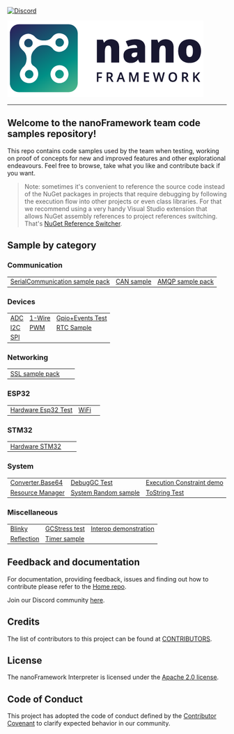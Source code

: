 [![Discord](https://img.shields.io/discord/478725473862549535.svg)](https://discord.gg/gCyBu8T)


![nanoFramework logo](https://github.com/nanoframework/Home/blob/master/resources/logo/nanoFramework-repo-logo.png)

-----

## Welcome to the **nanoFramework** team code samples repository!


This repo contains code samples used by the team when testing, working on proof of concepts for new and improved features and other explorational endeavours.
Feel free to browse, take what you like and contribute back if you want.

> Note: sometimes it's convenient to reference the source code instead of the NuGet packages in projects that require debugging by following the execution flow into other projects or even class libraries. For that we recommend using a very handy Visual Studio extension that allows NuGet assembly references to project references switching. That's [NuGet Reference Switcher](https://github.com/rsuter/NuGetReferenceSwitcher).

## Sample by category

### Communication
<table>
 <tr>
  <td><a href="samples/SerialCommunication">SerialCommunication sample pack</a></td>
  <td><a href="samples/CAN">CAN sample</a></td>
  <td><a href="samples/AMQP">AMQP sample pack</a></td>
 </tr>
</table>

### Devices
<table>
 <tr>
  <td><a href="samples/ADC">ADC</a></td>
  <td><a href="samples/1-Wire">1-Wire</a></td>
  <td><a href="samples/Gpio+Events.Test">Gpio+Events Test</a></td>
 </tr>
<tr>
  <td><a href="samples/I2C">I2C</a></td>
  <td><a href="samples/PWM">PWM</a></td>
  <td><a href="samples/RTXC">RTC Sample</a></td>
 </tr>
  <td><a href="samples/SPI">SPI</a></td>
  <td><!--<a href="PWM">PWM</a>--></td>
  <td><!--<a href="RTXC">RTC Sample</a>--></td>
 </tr>
</table>

### Networking
<table>
 <tr>
  <td><a href="samples/SSL">SSL sample pack</a></td>
  <td><!--<a href="Utility/util3">Utility Three</a>--></td>
  <td><!--<a href="Utility/util3">Utility Three</a>--></td>
 </tr>
</table>

### ESP32
<table>
 <tr>
  <td><a href="samples/HardwareEsp32">Hardware Esp32 Test</a></td>
  <td><a href="samples/WiFi">WiFi</a></td>
  <td><!--<a href="Utility/util3">Utility Three</a>--></td>
 </tr>
</table>

### STM32
<table>
 <tr>
  <td><a href="samples/Hardware.Stm32">Hardware STM32</a></td>
  <td><!--<a href="Utility/util2">Utility Two</a>--></td>
  <td><!--<a href="Utility/util3">Utility Three</a>--></td>
 </tr>
</table>

### System
<table>
 <tr>
  <td><a href="samples/Converter.Base64">Converter.Base64</a></td>
  <td><a href="samples/DebugGC.Test">DebugGC Test</a></td>
  <td><a href="samples/ExecutionConstraint">Execution Constraint demo</a></td>
 </tr>
<tr>
  <td><a href="samples/ManagedResources">Resource Manager</a></td>
  <td><a href="samples/System.Random">System Random sample</a></td>
  <td><a href="samples/ToStringTest">ToString Test</a></td>
 </tr>
</table>

### Miscellaneous
<table>
 <tr>
  <td><a href="samples/Blinky">Blinky</a></td>
  <td><a href="samples/GCStressTest">GCStress test</a></td>
  <td><a href="samples/Interop">Interop demonstration</a></td>
 </tr>
<tr>
  <td><a href="samples/Reflection">Reflection</a></td>
  <td><a href="samples/Timer">Timer sample</a></td>
  <td><!--<a href="Utility/util3">Utility Three</a>--></td>
 </tr>
</table>

## Feedback and documentation

For documentation, providing feedback, issues and finding out how to contribute please refer to the [Home repo](https://github.com/nanoframework/Home).

Join our Discord community [here](https://discord.gg/gCyBu8T).

## Credits

The list of contributors to this project can be found at [CONTRIBUTORS](https://github.com/nanoframework/Home/blob/master/CONTRIBUTORS.md).

## License

The nanoFramework Interpreter is licensed under the [Apache 2.0 license](http://www.apache.org/licenses/LICENSE-2.0).

## Code of Conduct
This project has adopted the code of conduct defined by the [Contributor Covenant](http://contributor-covenant.org/)
to clarify expected behavior in our community.
